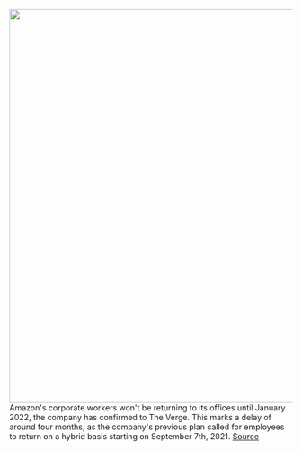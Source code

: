 <img src='https://cdn.vox-cdn.com/thumbor/6Hi2aYcKU76qEK7Ay4mX9vPLi_A=/0x0:3000x2000/1200x800/filters:focal(1260x760:1740x1240)/cdn.vox-cdn.com/uploads/chorus_image/image/69684518/acastro_180329_1777_amazon_0002.0.jpg' width='700px' /><br/>
Amazon's corporate workers won't be returning to its offices until January 2022, the company has confirmed to The Verge. This marks a delay of around four months, as the company's previous plan called for employees to return on a hybrid basis starting on September 7th, 2021.
<a href='https://www.theverge.com/2021/8/5/22611439/amazon-office-employees-postpone-back-to-work-january-2022'> Source <a/>
